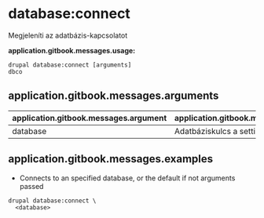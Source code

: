 # database:connect
Megjeleníti az adatbázis-kapcsolatot

**application.gitbook.messages.usage:**
```
drupal database:connect [arguments]
dbco
```

## application.gitbook.messages.arguments
application.gitbook.messages.argument | application.gitbook.messages.details
---------|-------------
database | Adatbáziskulcs a settings.php fájlból

## application.gitbook.messages.examples
* Connects to an specified database, or the default if not arguments passed
```
drupal database:connect \
  <database>
```
